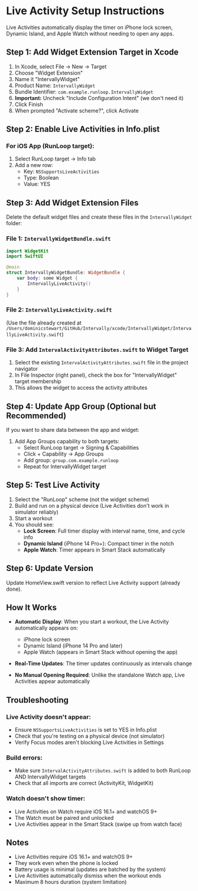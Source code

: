 # Live Activity Setup Instructions

Live Activities automatically display the timer on iPhone lock screen, Dynamic Island, and Apple Watch without needing to open any apps.

## Step 1: Add Widget Extension Target in Xcode

1. In Xcode, select File → New → Target
2. Choose "Widget Extension"
3. Name it "IntervallyWidget"
4. Product Name: `IntervallyWidget`
5. Bundle Identifier: `com.example.runloop.IntervallyWidget`
6. **Important:** Uncheck "Include Configuration Intent" (we don't need it)
7. Click Finish
8. When prompted "Activate scheme?", click Activate

## Step 2: Enable Live Activities in Info.plist

### For iOS App (RunLoop target):
1. Select RunLoop target → Info tab
2. Add a new row:
   - Key: `NSSupportsLiveActivities`
   - Type: Boolean
   - Value: YES

## Step 3: Add Widget Extension Files

Delete the default widget files and create these files in the `IntervallyWidget` folder:

### File 1: `IntervallyWidgetBundle.swift`
```swift
import WidgetKit
import SwiftUI

@main
struct IntervallyWidgetBundle: WidgetBundle {
    var body: some Widget {
        IntervallyLiveActivity()
    }
}
```

### File 2: `IntervallyLiveActivity.swift`
(Use the file already created at `/Users/dominicstewart/GitHub/Intervally/xcode/IntervallyWidget/IntervallyLiveActivity.swift`)

### File 3: Add `IntervalActivityAttributes.swift` to Widget Target
1. Select the existing `IntervalActivityAttributes.swift` file in the project navigator
2. In File Inspector (right panel), check the box for "IntervallyWidget" target membership
3. This allows the widget to access the activity attributes

## Step 4: Update App Group (Optional but Recommended)

If you want to share data between the app and widget:

1. Add App Groups capability to both targets:
   - Select RunLoop target → Signing & Capabilities
   - Click + Capability → App Groups
   - Add group: `group.com.example.runloop`
   - Repeat for IntervallyWidget target

## Step 5: Test Live Activity

1. Select the "RunLoop" scheme (not the widget scheme)
2. Build and run on a physical device (Live Activities don't work in simulator reliably)
3. Start a workout
4. You should see:
   - **Lock Screen**: Full timer display with interval name, time, and cycle info
   - **Dynamic Island** (iPhone 14 Pro+): Compact timer in the notch
   - **Apple Watch**: Timer appears in Smart Stack automatically

## Step 6: Update Version

Update HomeView.swift version to reflect Live Activity support (already done).

## How It Works

- **Automatic Display**: When you start a workout, the Live Activity automatically appears on:
  - iPhone lock screen
  - Dynamic Island (iPhone 14 Pro and later)
  - Apple Watch (appears in Smart Stack without opening the app)

- **Real-Time Updates**: The timer updates continuously as intervals change

- **No Manual Opening Required**: Unlike the standalone Watch app, Live Activities appear automatically

## Troubleshooting

### Live Activity doesn't appear:
- Ensure `NSSupportsLiveActivities` is set to YES in Info.plist
- Check that you're testing on a physical device (not simulator)
- Verify Focus modes aren't blocking Live Activities in Settings

### Build errors:
- Make sure `IntervalActivityAttributes.swift` is added to both RunLoop AND IntervallyWidget targets
- Check that all imports are correct (ActivityKit, WidgetKit)

### Watch doesn't show timer:
- Live Activities on Watch require iOS 16.1+ and watchOS 9+
- The Watch must be paired and unlocked
- Live Activities appear in the Smart Stack (swipe up from watch face)

## Notes

- Live Activities require iOS 16.1+ and watchOS 9+
- They work even when the phone is locked
- Battery usage is minimal (updates are batched by the system)
- Live Activities automatically dismiss when the workout ends
- Maximum 8 hours duration (system limitation)
